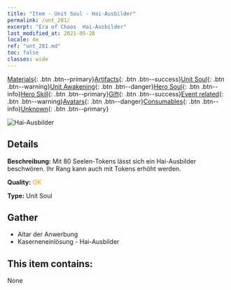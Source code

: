 ```yaml
---
title: "Item - Unit Soul - Hai-Ausbilder"
permalink: /unt_281/
excerpt: "Era of Chaos  Hai-Ausbilder"
last_modified_at: 2021-05-28
locale: de
ref: "unt_281.md"
toc: false
classes: wide
---
```

 [Materials](/ItemsDE/){: .btn .btn--primary}[Artifacts](/ItemsDE/Artifacts/){: .btn .btn--success}[Unit Soul](/ItemsDE/UnitSoul/){: .btn .btn--warning}[Unit Awakening](/ItemsDE/UnitAwakening/){: .btn .btn--danger}[Hero Soul](/ItemsDE/HeroSoul/){: .btn .btn--info}[Hero Skill](/ItemsDE/HeroSkill/){: .btn .btn--primary}[Gift](/ItemsDE/Gift/){: .btn .btn--success}[Event related](/ItemsDE/Events/){: .btn .btn--warning}[Avatars](/ItemsDE/Avatars/){: .btn .btn--danger}[Consumables](/ItemsDE/Consumables/){: .btn .btn--info}[Unknown](/ItemsDE/Unknown/){: .btn .btn--primary}

 ![Hai-Ausbilder](/images/u/ti_xunshashi.jpg)

## Details
 **Beschreibung:** Mit 80 Seelen-Tokens lässt sich ein Hai-Ausbilder beschwören. Ihr Rang kann auch mit Tokens erhöht werden.

 **Quality:** <span style="color: #FF8C00">OK</span>

 **Type:** Unit Soul

## Gather

*    Altar der Anwerbung 
*    Kaserneneinlösung - Hai-Ausbilder 

## This item contains:

  None

